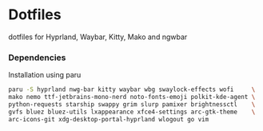 # Dotfiles

dotfiles for Hyprland, Waybar, Kitty, Mako and ngwbar

### Dependencies

Installation using paru

```sh
paru -S hyprland nwg-bar kitty waybar wbg swaylock-effects wofi		\
mako nemo ttf-jetbrains-mono-nerd noto-fonts-emoji polkit-kde-agent	\
python-requests starship swappy grim slurp pamixer brightnessctl	\ 
gvfs bluez bluez-utils lxappearance xfce4-settings arc-gtk-theme 	\ 
arc-icons-git xdg-desktop-portal-hyprland wlogout go vim
```

